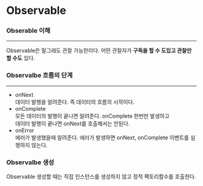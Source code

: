 # Observable   
 
### Obserable 이해  
---
Observable은 말그래도 관찰 가능한이다. 어떤 관찰자가 
**구독을 할 수 도있고 관찰만 할 수도** 있다. 

### Observalbe 흐름의 단계 
----

* onNext   
데이터 발행을 알려준다. 즉 데이터의 흐름의 시작이다.
* onComplete  
모든 데이터의 발행이 끝나면 알려준다. onComplete 한번만 발생하고   
데이터 발행이 끝나면 onNext를 호출해서는 안된다. 
* onError  
에러가 발생했을때 알려준다. 에러가 발생하면 onNext, onComplete 이벤트를 실행하지 않는다. 


### Observalbe 생성  
Observable 생성할 때는 직접 인스턴스를 생성하지 않고 정적 팩토리함수를 호출한다. 


